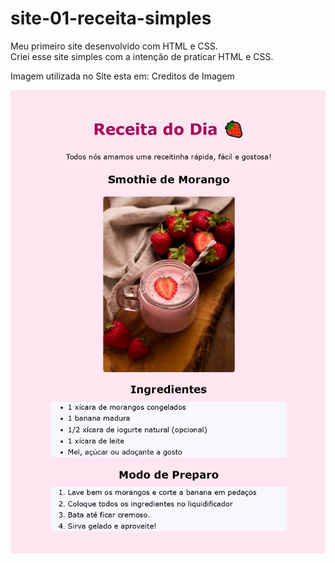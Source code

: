 # site-01-receita-simples

Meu primeiro site desenvolvido com HTML e CSS.  
Criei esse site simples com a intenção de praticar HTML e CSS. 

Imagem utilizada no Site esta em: Creditos de Imagem


![Receita do Dia](./img/Receita_page.jpg)




